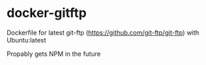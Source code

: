 # docker-gitftp
Dockerfile for latest git-ftp (https://github.com/git-ftp/git-ftp) with Ubuntu:latest

Propably gets NPM in the future
